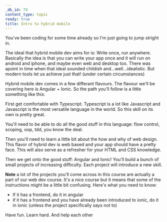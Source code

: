 ```yaml
---
_db_id: 79
content_type: topic
ready: true
title: Intro to hybrid mobile
---
```


You've been coding for some time already so I'm just going to jump stright in.

The ideal that hybrid mobile dev aims for is: Write once, run anywhere. Basically the idea is that you can write your app once and it will run on android and iphone, and maybe even web and desktop too. There was apoint in time when that ideal sounded childish and...well...idealistic. But modern tools let us achieve just that! (under certain circumstances)

Hybrid mobile dev comes in a few differant flavours. The flavour we'll be covering here is Angular + Ionic. So the path you'll follow is a little something like this:

First get comfortable with Typescript. Typescript is a lot like Javascript and Javascript is the most versatile language in the world. So this skill on its own is pretty great.

You'll need to be able to do all the good stuff in this language: flow control, scoping, oop, tdd, you know the deal.

Then you'll need to learn a little bit about the how and why of web design. This flavor of hybrid dev is web based and your app should have a pretty face. This will also serve as a refresher for your HTML and CSS knowledge.

Then we get onto the good stuff: Angular and Ionic! You'll build a bunch of small projects of increasing difficulty. Each project will introduce a new skill.

**Note** a lot of the projects you'll come across in this course are actually a part of our web dev course. It's a nice course but it means that some of the instructions might be a little bit confusing. Here's what you need to know:

- If it has a frontend, do it in angular
- if it has a frontend and you have already been introduced to ionic, do it in ionic (unless the project specifically says not to)

Have fun. Learn hard. And help each other